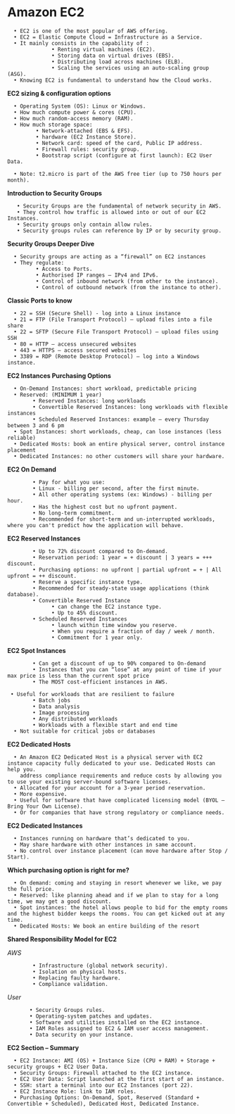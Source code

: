 # Amazon EC2

      • EC2 is one of the most popular of AWS offering.
      • EC2 = Elastic Compute Cloud = Infrastructure as a Service.
      • It mainly consists in the capability of :
                  • Renting virtual machines (EC2).
                  • Storing data on virtual drives (EBS).
                  • Distributing load across machines (ELB).
                  • Scaling the services using an auto-scaling group (ASG).
      • Knowing EC2 is fundamental to understand how the Cloud works.


**EC2 sizing & configuration options**

      • Operating System (OS): Linux or Windows.
      • How much compute power & cores (CPU).
      • How much random-access memory (RAM).
      • How much storage space:
             • Network-attached (EBS & EFS).
             • hardware (EC2 Instance Store).
             • Network card: speed of the card, Public IP address.
             • Firewall rules: security group.
             • Bootstrap script (configure at first launch): EC2 User Data.
      
      • Note: t2.micro is part of the AWS free tier (up to 750 hours per month).

**Introduction to Security Groups**

       • Security Groups are the fundamental of network security in AWS.
       • They control how traffic is allowed into or out of our EC2 Instances.
       • Security groups only contain allow rules.
       • Security groups rules can reference by IP or by security group.

**Security Groups Deeper Dive**

      • Security groups are acting as a “firewall” on EC2 instances
      • They regulate:
             • Access to Ports.
             • Authorised IP ranges – IPv4 and IPv6.
             • Control of inbound network (from other to the instance).
             • Control of outbound network (from the instance to other).
      
**Classic Ports to know**
 
      • 22 = SSH (Secure Shell) - log into a Linux instance
      • 21 = FTP (File Transport Protocol) – upload files into a file share
      • 22 = SFTP (Secure File Transport Protocol) – upload files using SSH
      • 80 = HTTP – access unsecured websites
      • 443 = HTTPS – access secured websites
      • 3389 = RDP (Remote Desktop Protocol) – log into a Windows instance.
      
**EC2 Instances Purchasing Options**

      • On-Demand Instances: short workload, predictable pricing
      • Reserved: (MINIMUM 1 year)
            • Reserved Instances: long workloads
            • Convertible Reserved Instances: long workloads with flexible instances
            • Scheduled Reserved Instances: example – every Thursday between 3 and 6 pm
      • Spot Instances: short workloads, cheap, can lose instances (less reliable)
      • Dedicated Hosts: book an entire physical server, control instance placement
      • Dedicated Instances: no other customers will share your hardware.
      
      
 **EC2 On Demand**
 
            • Pay for what you use:
            • Linux - billing per second, after the first minute.
            • All other operating systems (ex: Windows) - billing per hour.
            • Has the highest cost but no upfront payment.
            • No long-term commitment.
            • Recommended for short-term and un-interrupted workloads, where you can't predict how the application will behave.
            
 **EC2 Reserved Instances**
   
            • Up to 72% discount compared to On-demand.
            • Reservation period: 1 year = + discount | 3 years = +++ discount.
            • Purchasing options: no upfront | partial upfront = + | All upfront = ++ discount.
            • Reserve a specific instance type.
            • Recommended for steady-state usage applications (think database).
            • Convertible Reserved Instance
                  • can change the EC2 instance type.
                  • Up to 45% discount.
            • Scheduled Reserved Instances
                  • launch within time window you reserve.
                  • When you require a fraction of day / week / month.
                  • Commitment for 1 year only.
                  
**EC2 Spot Instances**

            • Can get a discount of up to 90% compared to On-demand
            • Instances that you can “lose” at any point of time if your max price is less than the current spot price
            • The MOST cost-efficient instances in AWS.
            
     • Useful for workloads that are resilient to failure
            • Batch jobs
            • Data analysis
            • Image processing
            • Any distributed workloads
            • Workloads with a flexible start and end time
      • Not suitable for critical jobs or databases
      
**EC2 Dedicated Hosts**
 
      • An Amazon EC2 Dedicated Host is a physical server with EC2 instance capacity fully dedicated to your use. Dedicated Hosts can help you.
        address compliance requirements and reduce costs by allowing you to use your existing server-bound software licenses.
      • Allocated for your account for a 3-year period reservation.
      • More expensive.
      • Useful for software that have complicated licensing model (BYOL – Bring Your Own License).
      • Or for companies that have strong regulatory or compliance needs.
      
**EC2 Dedicated Instances**
 
      • Instances running on hardware that’s dedicated to you.
      • May share hardware with other instances in same account.
      • No control over instance placement (can move hardware after Stop / Start).
      
      
**Which purchasing option is right for me?**

      • On demand: coming and staying in resort whenever we like, we pay the full price.
      • Reserved: like planning ahead and if we plan to stay for a long time, we may get a good discount.
      • Spot instances: the hotel allows people to bid for the empty rooms and the highest bidder keeps the rooms. You can get kicked out at any time.
      • Dedicated Hosts: We book an entire building of the resort
      
**Shared Responsibility Model for EC2**

   *AWS*
   
            • Infrastructure (global network security).
            • Isolation on physical hosts.
            • Replacing faulty hardware.
            • Compliance validation.
            
   *User*
   
           • Security Groups rules.
           • Operating-system patches and updates.
           • Software and utilities installed on the EC2 instance.
           • IAM Roles assigned to EC2 & IAM user access management.
           • Data security on your instance.
    
**EC2 Section – Summary**

      • EC2 Instance: AMI (OS) + Instance Size (CPU + RAM) + Storage + security groups + EC2 User Data.
      • Security Groups: Firewall attached to the EC2 instance.
      • EC2 User Data: Script launched at the first start of an instance.
      • SSH: start a terminal into our EC2 Instances (port 22).
      • EC2 Instance Role: link to IAM roles.
      • Purchasing Options: On-Demand, Spot, Reserved (Standard + Convertible + Scheduled), Dedicated Host, Dedicated Instance.
